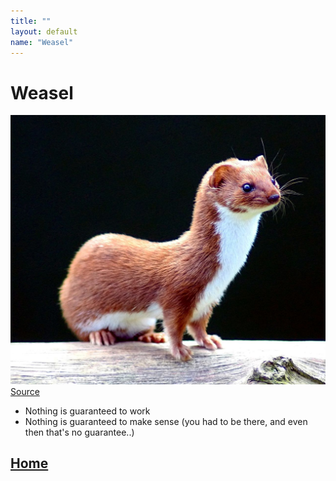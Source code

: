 ```yaml
---
title: ""
layout: default
name: "Weasel"
---
```


# Weasel
![The Least Weasel I could find](Mustela_nivalis_-British_Wildlife_Centre-4.jpg)
[Source](https://en.wikipedia.org/wiki/Least_weasel#/media/File:Mustela_nivalis_-British_Wildlife_Centre-4.jpg)

- Nothing is guaranteed to work 
- Nothing is guaranteed to make sense (you had to be there, and even then that's no guarantee..)

## [Home](http://australianantarcticdatacentre.github.io/GentleR/)


